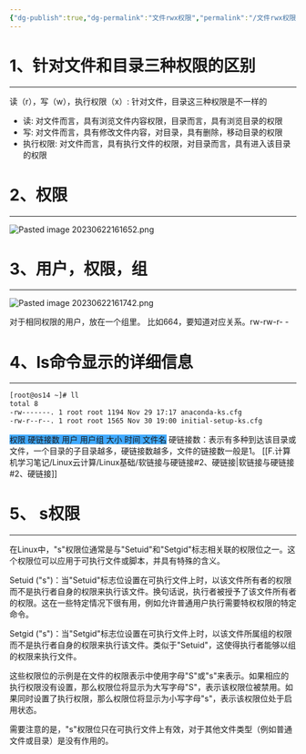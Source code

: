 ```yaml
---
{"dg-publish":true,"dg-permalink":"文件rwx权限","permalink":"/文件rwx权限/","noteIcon":"","created":"2021-01-09","updated":""}
---
```



# 1、针对文件和目录三种权限的区别
---
读（r），写（w），执行权限（x）: 针对文件，目录这三种权限是不一样的

- 读: 对文件而言，具有浏览文件内容权限，目录而言，具有浏览目录的权限
- 写: 对文件而言，具有修改文件内容，对目录，具有删除，移动目录的权限
- 执行权限: 对文件而言，具有执行文件的权限，对目录而言，具有进入该目录的权限

# 2、权限
---
![Pasted image 20230622161652.png](/img/user/Z.image/Linux/Pasted%20image%2020230622161652.png)

# 3、用户，权限，组
---
![Pasted image 20230622161742.png](/img/user/Z.image/Linux/Pasted%20image%2020230622161742.png)

对于相同权限的用户，放在一个组里。
比如664，要知道对应关系。rw-rw-r- -

# 4、ls命令显示的详细信息
---
```bash
[root@os14 ~]# ll
total 8
-rw-------. 1 root root 1194 Nov 29 17:17 anaconda-ks.cfg
-rw-r--r--. 1 root root 1565 Nov 30 19:00 initial-setup-ks.cfg
```

<span style="background:#40a9ff">权限 硬链接数 用户 用户组 大小 时间 文件名</span>
硬链接数：表示有多种到达该目录或文件，一个目录的子目录越多，硬链接数越多，文件的链接数一般是1。 [[F.计算机学习笔记/Linux云计算/Linux基础/软链接与硬链接#2、硬链接\|软链接与硬链接#2、硬链接]]

# 5、 s权限
---
在Linux中，"s"权限位通常是与"Setuid"和"Setgid"标志相关联的权限位之一。这个权限位可以应用于可执行文件或脚本，并具有特殊的含义。

Setuid ("s")：当"Setuid"标志位设置在可执行文件上时，以该文件所有者的权限而不是执行者自身的权限来执行该文件。换句话说，执行者被授予了该文件所有者的权限。这在一些特定情况下很有用，例如允许普通用户执行需要特权权限的特定命令。

Setgid ("s")：当"Setgid"标志位设置在可执行文件上时，以该文件所属组的权限而不是执行者自身的权限来执行该文件。类似于"Setuid"，这使得执行者能够以组的权限来执行文件。

这些权限位的示例是在文件的权限表示中使用字母"S"或"s"来表示。如果相应的执行权限没有设置，那么权限位将显示为大写字母"S"，表示该权限位被禁用。如果同时设置了执行权限，那么权限位将显示为小写字母"s"，表示该权限位处于启用状态。

需要注意的是，"s"权限位只在可执行文件上有效，对于其他文件类型（例如普通文件或目录）是没有作用的。